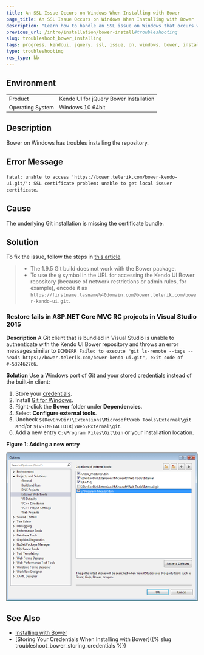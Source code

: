 ```yaml
---
title: An SSL Issue Occurs on Windows When Installing with Bower 
page_title: An SSL Issue Occurs on Windows When Installing with Bower 
description: "Learn how to handle an SSL issue on Windows that occurs when installing Kendo UI for jQuery with Bower."
previous_url: /intro/installation/bower-install#troubleshooting
slug: troubleshoot_bower_installing
tags: progress, kendoui, jquery, ssl, issue, on, windows, bower, installation
type: troubleshooting
res_type: kb
---
```



## Environment

<table>
 <tr>
  <td>Product</td>
  <td>Kendo UI for jQuery Bower Installation</td>
 </tr>
 <tr>
  <td>Operating System</td>
  <td>Windows 10 64bit</td>
 </tr>
</table>

## Description

Bower on Windows has troubles installing the repository. 

## Error Message 

`fatal: unable to access 'https://bower.telerik.com/bower-kendo-ui.git/': SSL certificate problem: unable to get local issuer certificate`.

## Cause 

The underlying Git installation is missing the certificate bundle.

## Solution

To fix the issue, follow the steps in [this article](https://docs.microsoft.com/en-us/archive/blogs/phkelley/adding-a-corporate-or-self-signed-certificate-authority-to-git-exes-store).

> * The 1.9.5 Git build does not work with the Bower package.
> * To use the `@` symbol in the URL for accessing the Kendo UI Bower repository (because of network restrictions or admin rules, for example), encode it as `https://firstname.lasname%40domain.com@bower.telerik.com/bower-kendo-ui.git`.

### Restore fails in ASP.NET Core MVC RC projects in Visual Studio 2015

**Description** A Git client that is bundled in Visual Studio is unable to authenticate with the Kendo UI Bower repository and throws an error messages similar to `ECMDERR Failed to execute "git ls-remote --tags --heads https://bower.telerik.com/bower-kendo-ui.git", exit code of #-532462766`.

**Solution** Use a Windows port of Git and your stored credentials instead of the built-in client:

1. Store your [credentials](#store-on-windows).
1. Install [Git for Windows](https://gitforwindows.org/).
1. Right-click the **Bower** folder under **Dependencies**.
1. Select **Configure external tools**.
1. Uncheck `$(DevEnvDir)\Extensions\Microsoft\Web Tools\External\git` and/or `$(VSINSTALLDIR)\Web\External\git`.
1. Add a new entry `C:\Program Files\Git\bin` or your installation location.

**Figure 1: Adding a new entry**

![Adding New Entry](./images/vs2015-external-tools.png)
	  
## See Also

* [Installing with Bower](https://docs.telerik.com/kendo-ui/intro/installation/bower-install)
* [Storing Your Credentials When Installing with Bower]({% slug troubleshoot_bower_storing_credentials %})
